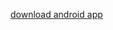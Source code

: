 [download android app](https://drive.google.com/file/d/1xBRIMoh3Ns9dfaMs3j3_3641vpDDcX5n/view?usp=drive_link)
